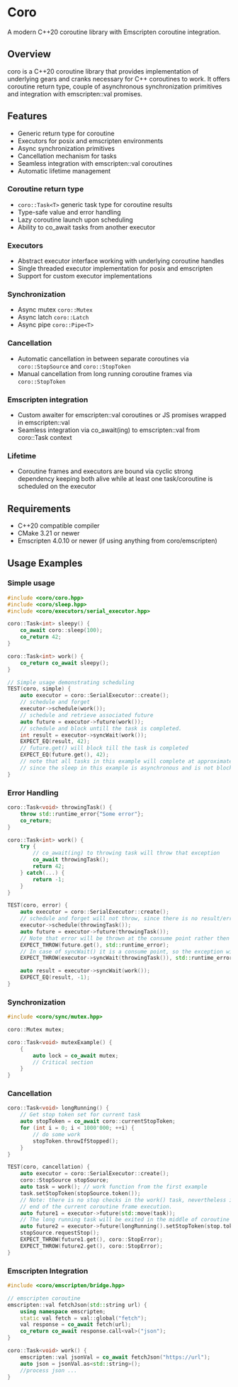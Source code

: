 # Coro

A modern C++20 coroutine library with Emscripten coroutine integration.

## Overview

coro is a C++20 coroutine library that provides implementation of underlying gears and cranks necessary for C++ coroutines to work. It offers coroutine return type, couple of asynchronous synchronization primitives and integration with emscripten::val promises.

## Features

- Generic return type for coroutine
- Executors for posix and emscripten environments
- Async synchronization primitives
- Cancellation mechanism for tasks
- Seamless integration with emscripten::val coroutines
- Automatic lifetime management

### Coroutine return type

- `coro::Task<T>` generic task type for coroutine results
- Type-safe value and error handling
- Lazy coroutine launch upon scheduling
- Ability to co_await tasks from another executor

### Executors

- Abstract executor interface working with underlying coroutine handles
- Single threaded executor implementation for posix and emscripten
- Support for custom executor implementations

### Synchronization

- Async mutex `coro::Mutex`
- Async latch `coro::Latch`
- Async pipe `coro::Pipe<T>`

### Cancellation

- Automatic cancellation in between separate coroutines via `coro::StopSource` and `coro::StopToken`
- Manual cancellation from long running coroutine frames via `coro::StopToken`

### Emscripten integration

- Custom awaiter for emscripten::val coroutines or JS promises wrapped in emscripten::val
- Seamless integration via co_await(ing) to emscripten::val from coro::Task context

### Lifetime

- Coroutine frames and executors are bound via cyclic strong dependency keeping both alive while at least one task/coroutine is scheduled on the executor

## Requirements

- C++20 compatible compiler
- CMake 3.21 or newer
- Emscripten 4.0.10 or newer (if using anything from coro/emscripten)

## Usage Examples

### Simple usage

```cpp
#include <coro/coro.hpp>
#include <coro/sleep.hpp>
#include <coro/executors/serial_executor.hpp>

coro::Task<int> sleepy() {
    co_await coro::sleep(100);
    co_return 42;
}

coro::Task<int> work() {
    co_return co_await sleepy();
}

// Simple usage demonstrating scheduling
TEST(coro, simple) {
    auto executor = coro::SerialExecutor::create();
    // schedule and forget
    executor->schedule(work());
    // schedule and retrieve associated future
    auto future = executor->future(work());
    // schedule and block untill the task is completed.
    int result = executor->syncWait(work());
    EXPECT_EQ(result, 42);
    // future.get() will block till the task is completed
    EXPECT_EQ(future.get(), 42);
    // note that all tasks in this example will complete at approximately the same time
    // since the sleep in this example is asynchronous and is not blocking overall task execution flow.
}
```

### Error Handling

```cpp
coro::Task<void> throwingTask() {
    throw std::runtime_error{"Some error"};
    co_return;
}

coro::Task<int> work() {
    try {
        // co_await(ing) to throwing task will throw that exception
        co_await throwingTask();
        return 42;
    } catch(...) {
        return -1;
    }
}

TEST(coro, error) {
    auto executor = coro::SerialExecutor::create();
    // schedule and forget will not throw, since there is no result/error consumer
    executor->schedule(throwingTask());
    auto future = executor->future(throwingTask());
    // Note that error will be thrown at the consume point rather then when scheduling with future() function
    EXPECT_THROW(future.get(), std::runtime_error);
    // In case of syncWait() it is a consume point, so the exception will be thrown.
    EXPECT_THROW(executor->syncWait(throwingTask()), std::runtime_error);

    auto result = executor->syncWait(work());
    EXPECT_EQ(result, -1);
}
```

### Synchronization

```cpp
#include <coro/sync/mutex.hpp>

coro::Mutex mutex;

coro::Task<void> mutexExample() {
    {
        auto lock = co_await mutex;
        // Critical section
    }
}
```

### Cancellation

```cpp
coro::Task<void> longRunning() {
    // Get stop token set for current task
    auto stopToken = co_await coro::currentStopToken;
    for (int i = 0; i < 1000'000; ++i) {
        // do some work
        stopToken.throwIfStopped();
    }
}

TEST(coro, cancellation) {
    auto executor = coro::SerialExecutor::create();
    coro::StopSource stopSource;
    auto task = work(); // work function from the first example
    task.setStopToken(stopSource.token());
    // Note: there is no stop checks in the work() task, nevertheless it will be stopped by executor upon reaching
    // end of the current coroutine frame execution.
    auto future1 = executor->future(std::move(task));
    // The long running task will be exited in the middle of coroutine frame execution thanks to the manual checks
    auto future2 = executor->future(longRunning().setStopToken(stop.token()));
    stopSource.requestStop();
    EXPECT_THROW(future1.get(), coro::StopError);
    EXPECT_THROW(future2.get(), coro::StopError);
}
```

### Emscripten Integration

```cpp
#include <coro/emscripten/bridge.hpp>

// emscripten coroutine
emscripten::val fetchJson(std::string url) {
    using namespace emscripten;
    static val fetch = val::global("fetch");
    val response = co_await fetch(url);
    co_return co_await response.call<val>("json");
}

coro::Task<void> work() {
    emscripten::val jsonVal = co_await fetchJson("https://url");
    auto json = jsonVal.as<std::string>();
    //process json ...
}
```
